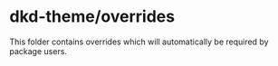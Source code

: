 # dkd-theme/overrides

This folder contains overrides which will automatically be required by package users.
